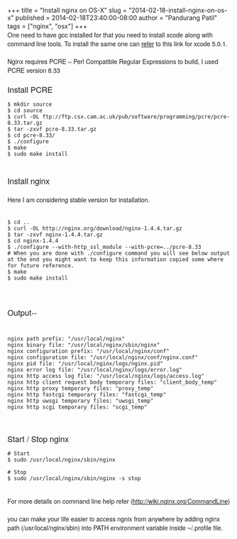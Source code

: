 +++
title = "Install nginx on OS-X"
slug = "2014-02-18-install-nginx-on-os-x"
published = 2014-02-18T23:40:00-08:00
author = "Pandurang Patil"
tags = ["nginx", "osx"]
+++
<span
style="font-family: Helvetica Neue, Arial, Helvetica, sans-serif;">  
</span> <span
style="font-family: Helvetica Neue, Arial, Helvetica, sans-serif;">One
need to have gcc installed for that you need to install xcode along with
command line tools. To install the same one can
[refer](http://stackoverflow.com/questions/9329243/xcode-4-4-and-later-install-command-line-tools)
to this link for xcode 5.0.1.</span>  
<span
style="font-family: Helvetica Neue, Arial, Helvetica, sans-serif;">  
</span> <span
style="font-family: 'Helvetica Neue', Arial, Helvetica, sans-serif;">Nginx
requires PCRE – Perl Compatible Regular Expressions to build, I used
PCRE version 8.33</span>  
<span
style="font-family: Helvetica Neue, Arial, Helvetica, sans-serif;">  
</span> <span
style="font-family: Helvetica Neue, Arial, Helvetica, sans-serif; font-size: large;">Install
PCRE</span>  
  

    $ mkdir source
    $ cd source
    $ curl -OL ftp://ftp.csx.cam.ac.uk/pub/software/programming/pcre/pcre-8.33.tar.gz
    $ tar -zxvf pcre-8.33.tar.gz 
    $ cd pcre-8.33/
    $ ./configure
    $ make
    $ sudo make install

<span
style="font-family: Helvetica Neue, Arial, Helvetica, sans-serif; font-size: large;">  
</span> <span
style="font-family: Helvetica Neue, Arial, Helvetica, sans-serif; font-size: large;">Install
nginx</span>  
<span
style="font-family: Helvetica Neue, Arial, Helvetica, sans-serif;">  
</span> <span
style="font-family: Helvetica Neue, Arial, Helvetica, sans-serif;">Here
I am considering stable version for installation.</span>  
<span
style="font-family: Helvetica Neue, Arial, Helvetica, sans-serif;">  
</span>  

    $ cd ..
    $ curl -OL http://nginx.org/download/nginx-1.4.4.tar.gz
    $ tar -zxvf nginx-1.4.4.tar.gz
    $ cd nginx-1.4.4
    $ ./configure --with-http_ssl_module --with-pcre=../pcre-8.33
    # When you are done with ./configure command you will see below output at the end you might want to keep this information copied some where for future reference.
    $ make
    $ sudo make install

<span
style="font-family: 'Helvetica Neue', Arial, Helvetica, sans-serif; font-size: large;">  
</span>  
<span
style="font-family: 'Helvetica Neue', Arial, Helvetica, sans-serif; font-size: large;">Output--</span>  
<span
style="font-family: 'Helvetica Neue', Arial, Helvetica, sans-serif; font-size: large;">  
</span>  

    nginx path prefix: "/usr/local/nginx"
    nginx binary file: "/usr/local/nginx/sbin/nginx"
    nginx configuration prefix: "/usr/local/nginx/conf"
    nginx configuration file: "/usr/local/nginx/conf/nginx.conf"
    nginx pid file: "/usr/local/nginx/logs/nginx.pid"
    nginx error log file: "/usr/local/nginx/logs/error.log"
    nginx http access log file: "/usr/local/nginx/logs/access.log"
    nginx http client request body temporary files: "client_body_temp"
    nginx http proxy temporary files: "proxy_temp"
    nginx http fastcgi temporary files: "fastcgi_temp"
    nginx http uwsgi temporary files: "uwsgi_temp"
    nginx http scgi temporary files: "scgi_temp"

  
<span
style="font-family: Helvetica Neue, Arial, Helvetica, sans-serif;">  
</span>  
<span
style="font-family: Helvetica Neue, Arial, Helvetica, sans-serif; font-size: large;">Start
/ Stop nginx</span>  
  

    # Start
    $ sudo /usr/local/nginx/sbin/nginx 

    # Stop
    $ sudo /usr/local/nginx/sbin/nginx -s stop

<span
style="font-family: Helvetica Neue, Arial, Helvetica, sans-serif;">  
</span> <span
style="font-family: Helvetica Neue, Arial, Helvetica, sans-serif;">For
more details on command line help refer
(http://wiki.nginx.org/CommandLine)</span>  
<span
style="font-family: Helvetica Neue, Arial, Helvetica, sans-serif;">  
</span> <span
style="font-family: Helvetica Neue, Arial, Helvetica, sans-serif;">you
can make your life easier to access ngnix from anywhere by adding nginx
path (/usr/local/nginx/sbin) into PATH environment variable inside
~/.profile file.</span>
